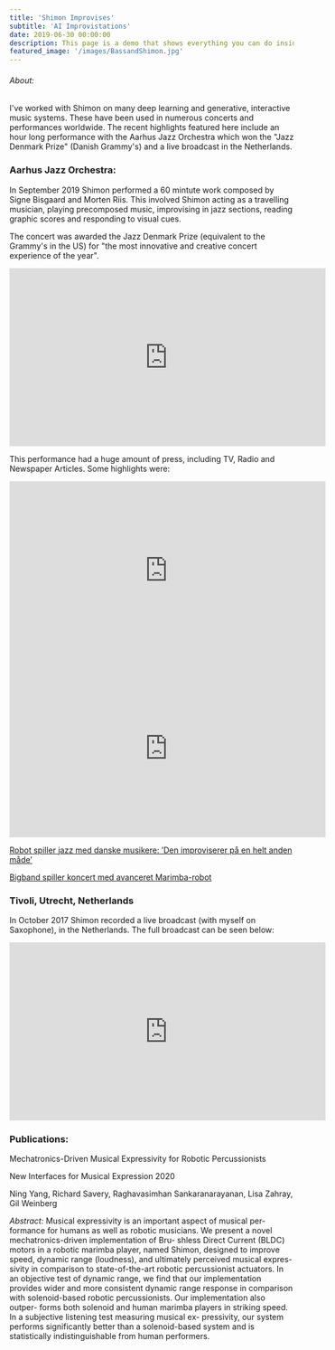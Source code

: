 ```yaml
---
title: 'Shimon Improvises'
subtitle: 'AI Improvistations'
date: 2019-06-30 00:00:00
description: This page is a demo that shows everything you can do inside portfolio and blog posts.
featured_image: '/images/BassandShimon.jpg'
---
```


###### About:
I've worked with Shimon on many deep learning and generative, interactive music systems. These have been used in numerous concerts and performances worldwide. The recent highlights featured here include an hour long performance with the Aarhus Jazz Orchestra which won the "Jazz Denmark Prize" (Danish Grammy's) and a live broadcast in the Netherlands.

### Aarhus Jazz Orchestra:
In September 2019 Shimon performed a 60 mintute work composed by Signe Bisgaard and Morten Riis. This involved Shimon acting as a travelling musician, playing precomposed music, improvising in jazz sections, reading graphic scores and responding to visual cues.

The concert was awarded the Jazz Denmark Prize (equivalent to the Grammy's in the US) for "the most innovative and creative concert experience of the year".

<iframe width="560" height="315" src="https://www.youtube.com/embed/rI_UsDrFWR0" frameborder="0" allow="accelerometer; autoplay; encrypted-media; gyroscope; picture-in-picture" allowfullscreen></iframe>

This performance had a huge amount of press, including TV, Radio and Newspaper Articles. Some highlights were:

<iframe width="560" height="315" src="https://www.youtube.com/embed/5cw809eujuM" frameborder="0" allow="accelerometer; autoplay; encrypted-media; gyroscope; picture-in-picture" allowfullscreen></iframe>

<iframe width="560" height="315" src="https://www.youtube.com/embed/DsI8DZdEByE" frameborder="0" allow="accelerometer; autoplay; encrypted-media; gyroscope; picture-in-picture" allowfullscreen></iframe>

[Robot spiller jazz med danske musikere: ’Den improviserer på en helt anden måde’](https://www.dr.dk/nyheder/viden/teknologi/robot-spiller-jazz-med-danske-musikere-den-improviserer-paa-en-helt-anden)

[Bigband spiller koncert med avanceret Marimba-robot](https://www.tv2ostjylland.dk/aarhus/bigband-spiller-koncert-med-avanceret-marimba-robot)

### Tivoli, Utrecht, Netherlands
In October 2017 Shimon recorded a live broadcast (with myself on Saxophone), in the Netherlands. The full broadcast can be seen below:

<iframe width="560" height="315" src="https://www.youtube.com/embed/Rx-QSphvr20" frameborder="0" allow="accelerometer; autoplay; encrypted-media; gyroscope; picture-in-picture" allowfullscreen></iframe>


### Publications:
Mechatronics-Driven Musical Expressivity for Robotic Percussionists

New Interfaces for Musical Expression 2020

Ning Yang, Richard Savery, Raghavasimhan Sankaranarayanan, Lisa Zahray, Gil Weinberg

*Abstract:*
Musical expressivity is an important aspect of musical per- formance for humans as well as robotic musicians. We present a novel mechatronics-driven implementation of Bru- shless Direct Current (BLDC) motors in a robotic marimba player, named Shimon, designed to improve speed, dynamic range (loudness), and ultimately perceived musical expres- sivity in comparison to state-of-the-art robotic percussionist actuators. In an objective test of dynamic range, we find that our implementation provides wider and more consistent dynamic range response in comparison with solenoid-based robotic percussionists. Our implementation also outper- forms both solenoid and human marimba players in striking speed. In a subjective listening test measuring musical ex- pressivity, our system performs significantly better than a solenoid-based system and is statistically indistinguishable from human performers.
